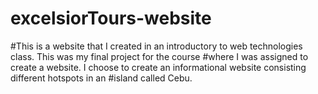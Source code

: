 # excelsiorTours-website

#This is a website that I created in an introductory to web technologies class. This was my final project for the course
#where I was assigned to create a website. I choose to create an informational website consisting different hotspots in an
#island called Cebu. 
